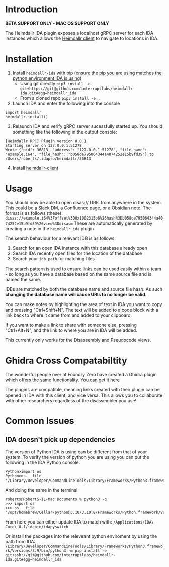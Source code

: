 # Introduction 

**BETA SUPPORT ONLY - MAC OS SUPPORT ONLY**

The Heimdallr IDA plugin exposes a localhost gRPC server for each IDA instances which allows the [Heimdallr client](https://github.com/interruptlabs/heimdallr-client) to navigate to locations in IDA.

# Installation


1. Install `heimdallr-ida` with pip ([ensure the pip you are using matches the python environment IDA is using](#IDA-doesnt-pick-up-dependencies))
    - Using git directly `pip3 install -e git+https://git@github.com/interruptlabs/heimdallr-ida.git#egg=heimdallr_ida`
    - From a cloned repo `pip3 install -e .`
2. Launch IDA and enter the following into the console
```
import heimdallr
heimdallr.install()
```
3. Relaunch IDA and verify gRPC server sucessfully started up. You should something like the following in the output console:
```
[Heimdallr RPC] Plugin version 0.0.1
Starting server on 127.0.0.1:51278
Wrote {"pid": 36813, "address": "127.0.0.1:51278", "file_name": "example.i64", "file_hash": "b058de795064344a4074252e15b9fd39"} to /Users/roberts/.idapro/heimdallr/36813
```
4. Install [heimdallr-client](https://github.com/interruptlabs/heimdallr-client)

# Usage

You should now be able to open disas:// URIs from anywhere in the system. This could be a Slack DM, a Confluence page, or a Obsidian note. The format is as follows (these):
`disas://example.i64%3Foffset%3D0x1002315b6%26hash%3Db058de795064344a4074252e15b9fd39%26view%3Ddisasm`
These are automatically generated by creating a note in the `heimdallr_ida` plugin

The search behaviour for a relevant IDB is as follows:
1. Search for an open IDA instance with this database already open
2. Search IDA recently open files for the location of the database
3. Search your `idb_path` for matching files

The search pattern is used to ensure links can be used easily within a team - so long as you have a database based on the same source file and is named the same.

IDBs are matched by both the database name and source file hash. As such **changing the database name will cause URIs to no longer be valid**. 

You can make notes by highlighting the area of text in IDA you want to copy and pressing "Ctrl+Shift+N". The text will be added to a code block with a link back to where it came from and added to your clipboard.

If you want to make a link to share with someone else, pressing "Ctrl+Alt+N", and the link to where you are in IDA will be added.

This currently only works for the Disassembly and Pseudocode views.

# Ghidra Cross Compatabiltity

The wonderful people over at Foundry Zero have created a Ghidra plugin which offers the same functionality. You can get it [here](https://github.com/foundryzero/ghidra-deep-links)

The plugins are compatible, meaning links created with their plugin can be opened in IDA with this client, and vice versa. This allows you to collaborate with other researchers regardless of the disassembler you use!

# Common Issues

## IDA doesn't pick up dependencies

The version of Python IDA is using can be different from that of your system. To verify the version of python you are using you can put the following in the IDA Python console.
```
Python>import os
Python>os.__file__
'/Library/Developer/CommandLineTools/Library/Frameworks/Python3.framework/Versions/3.9/lib/python3.9/os.py'
```
And doing the same in the terminal
```
roberts@RobertS-IL-Mac Documents % python3 -q
>>> import os
>>> os.__file__
'/opt/homebrew/Cellar/python@3.10/3.10.8/Frameworks/Python.framework/Versions/3.10/lib/python3.10/os.py'
```

From here you can either update IDA to match with:
`/Applications/IDA\ Core\ 8.1/idabin/idapyswitch`

Or install the packages into the releveant python enviroment by using the path from IDA:
`/Library/Developer/CommandLineTools/Library/Frameworks/Python3.framework/Versions/3.9/bin/python3 -m pip install -e  git+ssh://git@github.com/interruptlabs/heimdallr-ida.git#egg=heimdallr_ida`
